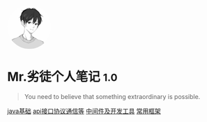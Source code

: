 
<p><img src="./touxiang.jpeg" data-origin="./touxiang.jpeg" alt="" style="width: 20%
;border-radius: 65%;"></p>

# Mr.劣徒个人笔记 <small>1.0</small>

> You need to believe that something extraordinary is possible.



 [java基础](徐涛的笔记/后端/java基础编程知识)
 [api接口协议通信等](徐涛的笔记/后端/api接口调用、协议通信、session、cookie等)
 [中间件及开发工具](徐涛的笔记/后端/中间件及开发工具maven、git等)
 [常用框架](徐涛的笔记/后端/常用框架)



<!-- background image -->



<!-- background color -->

<!-- ![color](#f0f0f0) -->